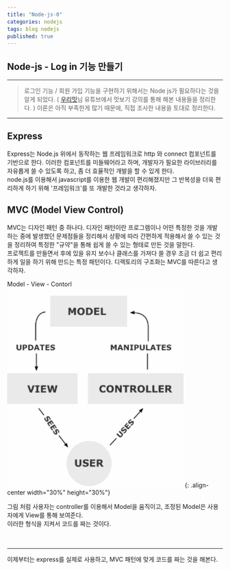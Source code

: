 ```yaml
---
title: "Node-js-0"
categories: nodejs
tags: blog nodejs
published: true
---
```


## Node-js - Log in 기능 만들기

---

> 로그인 기능 / 회원 가입 기능을 구현하기 위해서는 Node js가 필요하다는 것을 알게 되었다.
> ( [우리밋][woorimit]님 유튜브에서 맛보기 강의를 통해 해본 내용들을 정리한다. )
> 이론은 아직 부족한게 많기 때문에, 직접 조사한 내용을 토대로 정리한다.

---

## Express

Express는 Node.js 위에서 동작하는 웹 프레임워크로 http 와 connect 컴포넌트를 기반으로 한다. 이러한 컴포넌트를 미들웨어라고 하며, 개발자가 필요한 라이브러리를 자유롭게 쓸 수 있도록 하고, 좀 더 효율적인 개발을 할 수 있게 한다.<br>
node.js를 이용해서 javascript를 이용한 웹 개발이 편리해졌지만 그 반복성을 더욱 편리하게 하기 위해 '프레임워크'를 또 개발한 것라고 생각하자.
<br>

## MVC (Model View Control)

MVC는 디자인 패턴 중 하나다.
디자인 패턴이란 프로그램이나 어떤 특정한 것을 개발하는 중에 발생했던 문제점들을 정리해서 상황에 따라 간편하게 적용해서 쓸 수 있는 것을 정리하여 특정한 "규약"을 통해 쉽게 쓸 수 있는 형태로 만든 것을 말한다.
<br>
프로젝트를 만들면서 후에 있을 유지 보수나 클래스를 가져다 쓸 경우 조금 더 쉽고 편리하게 일을 하기 위해 만드는 특정 패턴이다.
디렉토리의 구조화는 MVC를 따른다고 생각하자.
<br>

Model - View - Contorl
![s1](/assets/images/nodejs-Images/img1.png){: .align-center width="30%" height="30%"}

그림 처럼 사용자는 controller를 이용해서 Model을 움직이고, 조정된 Model은 사용자에게 View를 통해 보여준다.
<br>
이러한 형식을 지켜서 코드를 짜는 것이다.
<br><br><br>

---

이제부터는 express를 실제로 사용하고, MVC 패턴에 맞게 코드를 짜는 것을 해본다.

[woorimit]: https://www.youtube.com/watch?v=2jwnbZKc66E&list=PLSK4WsJ8JS4cQ-niGNum4bkK_THHOizTs
